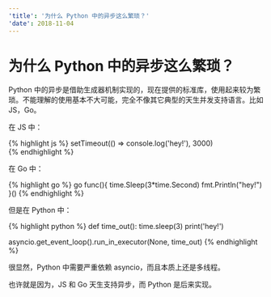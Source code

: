 ```yaml
---
'title': '为什么 Python 中的异步这么繁琐？'
'date': 2018-11-04
---
```

# 为什么 Python 中的异步这么繁琐？

Python 中的异步是借助生成器机制实现的，现在提供的标准库，使用起来较为繁琐。不能理解的使用基本不大可能，完全不像其它典型的天生并发支持语言。比如 JS，Go。

在 JS 中：

{% highlight js %}
setTimeout(() =\> console.log('hey!'), 3000)  
{% endhighlight %}

在 Go 中：

{% highlight go %}
go func(){
  time.Sleep(3*time.Second)
  fmt.Println("hey!")
}()
{% endhighlight %}

但是在 Python 中：

{% highlight python %}
def time_out():
  time.sleep(3)
  print('hey!')

asyncio.get_event_loop().run_in_executor(None, time_out)
{% endhighlight %}

很显然，Python 中需要严重依赖 asyncio，而且本质上还是多线程。

也许就是因为，JS 和 Go 天生支持异步，而 Python 是后来实现。